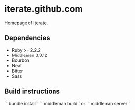 # iterate.github.com

Homepage of Iterate.

## Dependencies

- Ruby >= 2.2.2
- Middleman 3.3.12
- Bourbon
- Neat
- Bitter
- Sass

## Build instructions

´´´bundle install´´
´´´middleman build´´
or
´´´middleman server´´